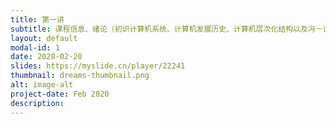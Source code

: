 ```yaml
---
title: 第一讲
subtitle: 课程信息、绪论（初识计算机系统、计算机发展历史、计算机层次化结构以及冯－诺依曼模型）
layout: default
modal-id: 1
date: 2020-02-20
slides: https://myslide.cn/player/22241
thumbnail: dreams-thumbnail.png
alt: image-alt
project-date: Feb 2020
description:
---
```

